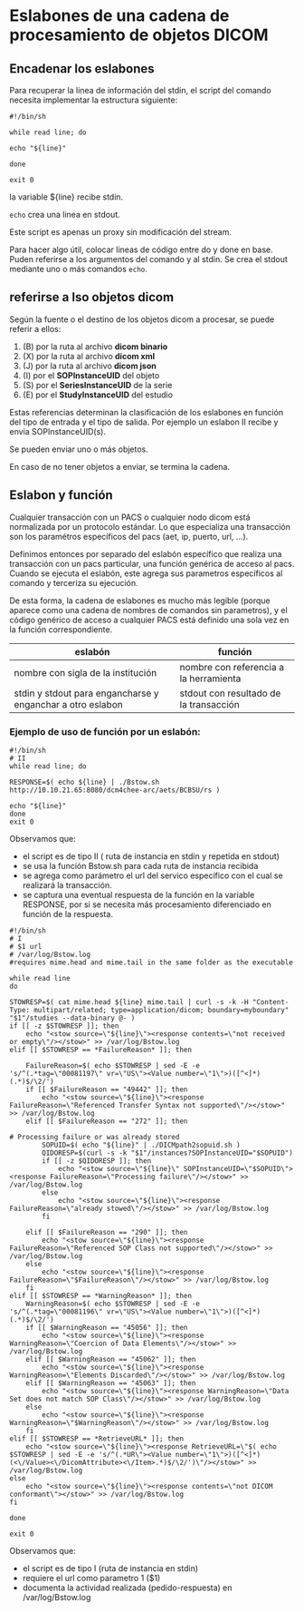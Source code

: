 # Eslabones de una cadena de procesamiento de objetos DICOM

## Encadenar los eslabones

Para recuperar la linea de información del stdin, el script del comando necesita implementar la estructura siguiente:

```
#!/bin/sh

while read line; do

echo "${line}"

done 

exit 0
```

la variable ${line} recibe stdin. 

`echo` crea una linea en stdout. 

Este script es apenas un proxy sin modificación del stream.

Para hacer algo útil, colocar lineas de código entre do y done en base. Puden referirse a los argumentos del comando y al stdin. Se crea el stdout mediante uno o más comandos `echo`.

## referirse a lso objetos dicom

Según la fuente o el destino de los objetos dicom a procesar, se puede referir a ellos:
1) (B) por la ruta al archivo **dicom binario**
2) (X) por la ruta al archivo **dicom xml**
3) (J) por la ruta al archivo **dicom json**
4) (I) por el **SOPInstanceUID** del objeto
5) (S) por el **SeriesInstanceUID** de la serie
6) (E) por el **StudyInstanceUID** del estudio

Estas referencias determinan la clasificación de los eslabones en función del tipo de entrada y el tipo de salida. Por ejemplo un eslabon II recibe y envia SOPInstanceUID(s). 

Se pueden enviar uno o más objetos. 

En caso de no tener objetos a enviar, se termina la cadena.

## Eslabon y función

Cualquier transacción con un PACS o cualquier nodo dicom está normalizada por un protocolo estándar. Lo que especializa una transacción son los paramétros específicos del pacs (aet, ip, puerto, url, ...).

Definimos entonces por separado del eslabón específico que realiza una transacción con un pacs particular, una función genérica de acceso al pacs. Cuando se ejecuta el eslabón, este agrega sus parametros específicos al comando y terceriza su ejecución. 

De esta forma, la cadena de eslabones es mucho más legible (porque aparece como una cadena de nombres de comandos sin parametros), y el código genérico de acceso a cualquier PACS está definido una sola vez en la función correspondiente.

| eslabón | función |
|--|--|
| nombre con sigla de la institución | nombre con referencia a la herramienta |
| stdin y stdout para engancharse y enganchar a otro eslabon | stdout con resultado de la transacción |

### Ejemplo de uso de función por un eslabón:

```
#!/bin/sh
# II 
while read line; do

RESPONSE=$( echo ${line} | ./Bstow.sh http://10.10.21.65:8080/dcm4chee-arc/aets/BCBSU/rs )

echo "${line}"
done
exit 0
```

Observamos que:
- el script es de tipo II ( ruta de instancia en stdin y repetida en stdout)
- se usa la función Bstow.sh para cada ruta de instancia recibida
- se agrega como parámetro el url del servico específico con el cual se realizará la transacción.
- se captura una eventual respuesta de la función en la variable RESPONSE, por si se necesita más procesamiento diferenciado en función de la respuesta.

```
#!/bin/sh
# I
# $1 url 
# /var/log/Bstow.log
#requires mime.head and mime.tail in the same folder as the executable

while read line
do

STOWRESP=$( cat mime.head ${line} mime.tail | curl -s -k -H "Content-Type: multipart/related; type=application/dicom; boundary=myboundary" "$1"/studies --data-binary @- )
if [[ -z $STOWRESP ]]; then
    echo "<stow source=\"${line}\"><response contents=\"not received or empty\"/></stow>" >> /var/log/Bstow.log
elif [[ $STOWRESP == *FailureReason* ]]; then 

    FailureReason=$( echo $STOWRESP | sed -E -e 's/^(.*tag=\"00081197\" vr=\"US\"><Value number=\"1\">)([^<]*)(.*)$/\2/')
    if [[ $FailureReason == "49442" ]]; then
        echo "<stow source=\"${line}\"><response FailureReason=\"Referenced Transfer Syntax not supported\"/></stow>" >> /var/log/Bstow.log
    elif [[ $FailureReason == "272" ]]; then
            
# Processing failure or was already stored
        SOPUID=$( echo "${line}" | ./DICMpath2sopuid.sh )
        QIDORESP=$(curl -s -k "$1"/instances?SOPInstanceUID="$SOPUID")
        if [[ -z $QIDORESP ]]; then
            echo "<stow source=\"${line}\" SOPInstanceUID=\"$SOPUID\"><response FailureReason=\"Processing failure\"/></stow>" >> /var/log/Bstow.log
        else
            echo "<stow source=\"${line}\"><response FailureReason=\"already stowed\"/></stow>" >> /var/log/Bstow.log
        fi
        
    elif [[ $FailureReason == "290" ]]; then
        echo "<stow source=\"${line}\"><response FailureReason=\"Referenced SOP Class not supported\"/></stow>" >> /var/log/Bstow.log
    else
        echo "<stow source=\"${line}\"><response FailureReason=\"$FailureReason\"/></stow>" >> /var/log/Bstow.log    
    fi    
elif [[ $STOWRESP == *WarningReason* ]]; then 
    WarningReason=$( echo $STOWRESP | sed -E -e 's/^(.*tag=\"00081196\" vr=\"US\"><Value number=\"1\">)([^<]*)(.*)$/\2/')
    if [[ $WarningReason == "45056" ]]; then
        echo "<stow source=\"${line}\"><response WarningReason=\"Coercion of Data Elements\"/></stow>" >> /var/log/Bstow.log
    elif [[ $WarningReason == "45062" ]]; then
        echo "<stow source=\"${line}\"><response WarningReason=\"Elements Discarded\"/></stow>" >> /var/log/Bstow.log
    elif [[ $WarningReason == "45063" ]]; then
        echo "<stow source=\"${line}\"><response WarningReason=\"Data Set does not match SOP Class\"/></stow>" >> /var/log/Bstow.log
    else
        echo "<stow source=\"${line}\"><response WarningReason=\"$WarningReason\"/></stow>" >> /var/log/Bstow.log    
    fi
elif [[ $STOWRESP == *RetrieveURL* ]]; then
    echo "<stow source=\"${line}\"><response RetrieveURL=\"$( echo $STOWRESP | sed -E -e 's/^(.*UR\"><Value number=\"1\">)([^<]*)(<\/Value><\/DicomAttribute><\/Item>.*)$/\2/')\"/></stow>" >> /var/log/Bstow.log
else
    echo "<stow source=\"${line}\"><response contents=\"not DICOM conformant\"></stow>" >> /var/log/Bstow.log
fi

done 

exit 0
```

Observamos que:
- el script es de tipo I (ruta de instancia en stdin)
- requiere el url como parametro 1 ($1)
- documenta la actividad realizada (pedido-respuesta) en /var/log/Bstow.log